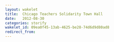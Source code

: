 ```yaml
---
layout: wakelet
title:  Chicago Teachers Solidarity Town Hall
date:   2012-08-30
categories: storify
wakelet_id: 09ea0f45-13ab-4625-be28-74d6d9d80ad8
redirect_from:
---
```


